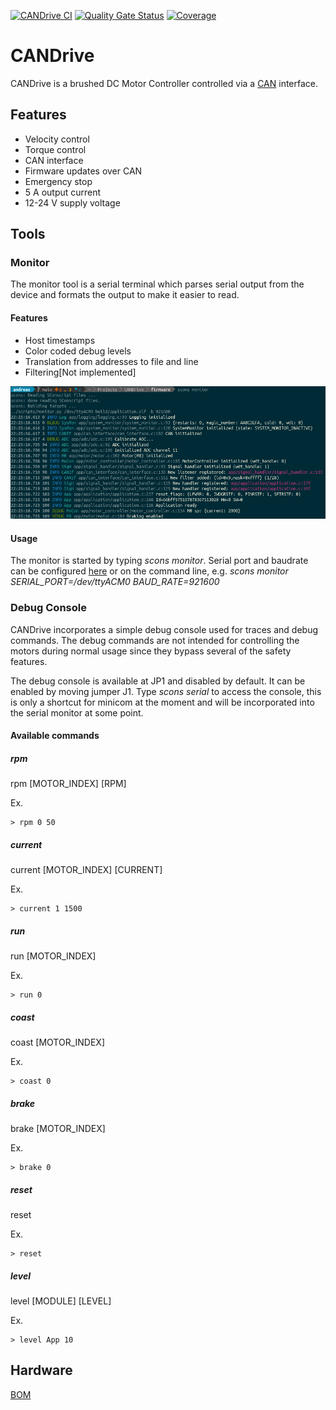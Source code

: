 [![CANDrive CI](https://github.com/Andreasdahlberg/CANDrive/actions/workflows/github-actions.yml/badge.svg)](https://github.com/Andreasdahlberg/CANDrive/actions/workflows/github-actions.yml)
[![Quality Gate Status](https://sonarcloud.io/api/project_badges/measure?project=Andreasdahlberg_CANDrive&metric=alert_status)](https://sonarcloud.io/dashboard?id=Andreasdahlberg_CANDrive)
[![Coverage](https://sonarcloud.io/api/project_badges/measure?project=Andreasdahlberg_CANDrive&metric=coverage)](https://sonarcloud.io/dashboard?id=Andreasdahlberg_CANDrive)

# CANDrive
CANDrive is a brushed DC Motor Controller controlled via a [CAN](https://en.wikipedia.org/wiki/CAN_bus) interface.

## Features

* Velocity control
* Torque control
* CAN interface
* Firmware updates over CAN
* Emergency stop
* 5 A output current
* 12-24 V supply voltage

## Tools

### Monitor
The monitor tool is a serial terminal which parses serial output from the device and formats the
output to make it easier to read.

#### Features
* Host timestamps
* Color coded debug levels
* Translation from addresses to file and line
* Filtering[Not implemented]

![Example of monitor output](doc/images/monitor.png)

#### Usage
The monitor is started by typing *scons monitor*.
Serial port and baudrate can be configured [here](firmware/config.py) or on the command line, e.g.
*scons monitor SERIAL_PORT=/dev/ttyACM0 BAUD_RATE=921600*

### Debug Console
CANDrive incorporates a simple debug console used for traces and debug commands.
The debug commands are not intended for controlling the motors during normal usage
since they bypass several of the safety features.

The debug console is available at JP1 and disabled by default. It can be enabled by moving jumper J1.
Type *scons serial* to access the console, this is only a shortcut for minicom at the moment and will
be incorporated into the serial monitor at some point.

#### Available commands
##### rpm
rpm \[MOTOR_INDEX\] \[RPM\]

Ex.
```
> rpm 0 50
```

##### current
current \[MOTOR_INDEX\] \[CURRENT\]

Ex.
```
> current 1 1500
```

##### run
run \[MOTOR_INDEX\]

Ex.
```
> run 0
```

##### coast
coast \[MOTOR_INDEX\]

Ex.
```
> coast 0
```

##### brake
brake \[MOTOR_INDEX\]

Ex.
```
> brake 0
```

##### reset
reset

Ex.
```
> reset
```

##### level
level \[MODULE\] \[LEVEL\]

Ex.
```
> level App 10
```

## Hardware
[BOM](https://octopart.com/bom-tool/TDnAzRKf)
